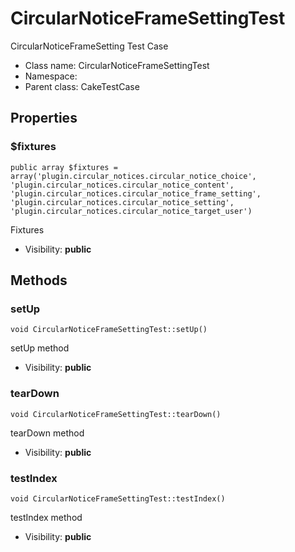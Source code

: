 CircularNoticeFrameSettingTest
===============

CircularNoticeFrameSetting Test Case




* Class name: CircularNoticeFrameSettingTest
* Namespace: 
* Parent class: CakeTestCase





Properties
----------


### $fixtures

    public array $fixtures = array('plugin.circular_notices.circular_notice_choice', 'plugin.circular_notices.circular_notice_content', 'plugin.circular_notices.circular_notice_frame_setting', 'plugin.circular_notices.circular_notice_setting', 'plugin.circular_notices.circular_notice_target_user')

Fixtures



* Visibility: **public**


Methods
-------


### setUp

    void CircularNoticeFrameSettingTest::setUp()

setUp method



* Visibility: **public**




### tearDown

    void CircularNoticeFrameSettingTest::tearDown()

tearDown method



* Visibility: **public**




### testIndex

    void CircularNoticeFrameSettingTest::testIndex()

testIndex method



* Visibility: **public**



